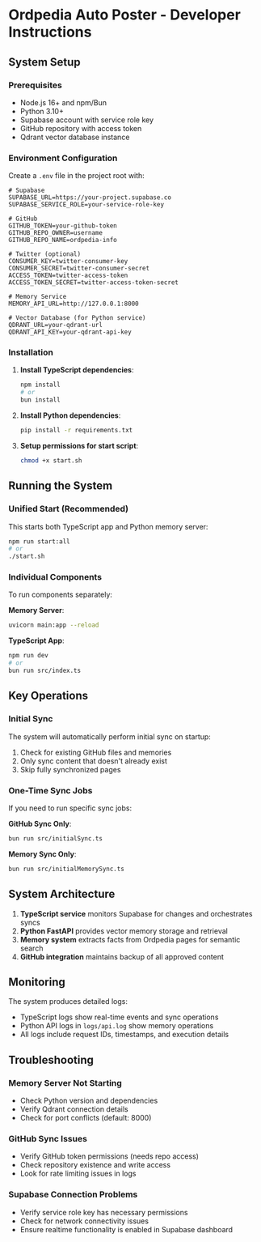 # Ordpedia Auto Poster - Developer Instructions

## System Setup

### Prerequisites
- Node.js 16+ and npm/Bun
- Python 3.10+
- Supabase account with service role key
- GitHub repository with access token
- Qdrant vector database instance

### Environment Configuration
Create a `.env` file in the project root with:

```env
# Supabase
SUPABASE_URL=https://your-project.supabase.co
SUPABASE_SERVICE_ROLE=your-service-role-key

# GitHub
GITHUB_TOKEN=your-github-token
GITHUB_REPO_OWNER=username
GITHUB_REPO_NAME=ordpedia-info

# Twitter (optional)
CONSUMER_KEY=twitter-consumer-key
CONSUMER_SECRET=twitter-consumer-secret
ACCESS_TOKEN=twitter-access-token
ACCESS_TOKEN_SECRET=twitter-access-token-secret

# Memory Service
MEMORY_API_URL=http://127.0.0.1:8000

# Vector Database (for Python service)
QDRANT_URL=your-qdrant-url
QDRANT_API_KEY=your-qdrant-api-key
```

### Installation

1. **Install TypeScript dependencies**:
   ```bash
   npm install
   # or
   bun install
   ```

2. **Install Python dependencies**:
   ```bash
   pip install -r requirements.txt
   ```

3. **Setup permissions for start script**:
   ```bash
   chmod +x start.sh
   ```

## Running the System

### Unified Start (Recommended)
This starts both TypeScript app and Python memory server:

```bash
npm run start:all
# or
./start.sh
```

### Individual Components
To run components separately:

**Memory Server**:
```bash
uvicorn main:app --reload
```

**TypeScript App**:
```bash
npm run dev
# or
bun run src/index.ts
```

## Key Operations

### Initial Sync
The system will automatically perform initial sync on startup:

1. Check for existing GitHub files and memories
2. Only sync content that doesn't already exist
3. Skip fully synchronized pages

### One-Time Sync Jobs
If you need to run specific sync jobs:

**GitHub Sync Only**:
```bash
bun run src/initialSync.ts
```

**Memory Sync Only**:
```bash
bun run src/initialMemorySync.ts
```

## System Architecture
1. **TypeScript service** monitors Supabase for changes and orchestrates syncs
2. **Python FastAPI** provides vector memory storage and retrieval
3. **Memory system** extracts facts from Ordpedia pages for semantic search
4. **GitHub integration** maintains backup of all approved content

## Monitoring
The system produces detailed logs:

- TypeScript logs show real-time events and sync operations
- Python API logs in `logs/api.log` show memory operations
- All logs include request IDs, timestamps, and execution details

## Troubleshooting

### Memory Server Not Starting
- Check Python version and dependencies
- Verify Qdrant connection details
- Check for port conflicts (default: 8000)

### GitHub Sync Issues
- Verify GitHub token permissions (needs repo access)
- Check repository existence and write access
- Look for rate limiting issues in logs

### Supabase Connection Problems
- Verify service role key has necessary permissions
- Check for network connectivity issues
- Ensure realtime functionality is enabled in Supabase dashboard